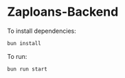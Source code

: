 # Zaploans-Backend

To install dependencies:

```bash
bun install
```

To run:

```bash
bun run start
```
